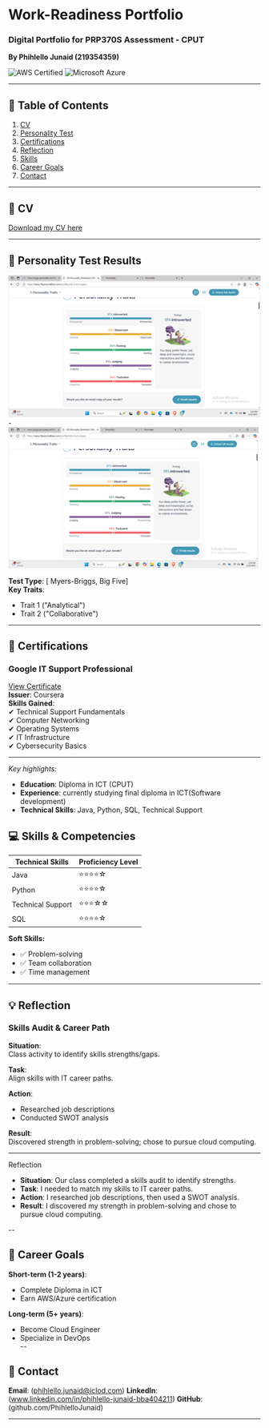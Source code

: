 # Work-Readiness Portfolio  
### Digital Portfolio for PRP370S Assessment - CPUT  
**By Phihlello Junaid (219354359)** 

![AWS Certified](https://img.shields.io/badge/AWS-Certified-orange)
![Microsoft Azure](https://img.shields.io/badge/Microsoft%20Azure-Fundamentals-blue)

---

## 📑 Table of Contents  
1. [CV](#CV_202409280937452.pdf)  
2. [Personality Test](#personality-test-results)  
3. [Certifications](#certifications)  
4. [Reflection](#reflection)  
5. [Skills](#skills--competencies)  
6. [Career Goals](#career-goals)  
7. [Contact](#contact)  

---

## 📄 CV  
[Download my CV here](CV_202409280937452.pdf)  

---
## 🧠 Personality Test Results  
![My Personality Test Results](/Screenshot%20(45).png)  
 -<img src="/Screenshot%20(45).png" alt="My Results" width="500" />

**Test Type**: [ Myers-Briggs, Big Five]  
**Key Traits**:  
- Trait 1 ("Analytical")  
- Trait 2 ("Collaborative")  

---

## 📜 Certifications  
### Google IT Support Professional  
[View Certificate](files/Coursera_4EBN64AVV4XN.pdf)  
**Issuer**: Coursera  
**Skills Gained**:  
✔ Technical Support Fundamentals  
✔ Computer Networking  
✔ Operating Systems  
✔ IT Infrastructure  
✔ Cybersecurity Basics  

---
  *Key highlights:*  
  - **Education**: Diploma in ICT (CPUT)  
  - **Experience**: currently studying final diploma in ICT(Software development) 
  - **Technical Skills**: Java, Python, SQL, Technical Support
## 💻 Skills & Competencies  

| Technical Skills      | Proficiency Level |  
|-----------------------|------------------|  
| Java                  | ⭐⭐⭐⭐☆      | 
| Python                | ⭐⭐⭐⭐☆          | 
|Technical Support      | ⭐⭐⭐☆☆          |  
| SQL                   | ⭐⭐⭐⭐☆          |  

**Soft Skills:**  
- ✅ Problem-solving  
- ✅ Team collaboration  
- ✅ Time management
- ---

## 💡 Reflection  
### Skills Audit & Career Path  
**Situation**:  
Class activity to identify skills strengths/gaps.  

**Task**:  
Align skills with IT career paths.  

**Action**:  
- Researched job descriptions  
- Conducted SWOT analysis  

**Result**:  
Discovered strength in problem-solving; chose to pursue cloud computing.  

---
Reflection  
- **Situation**: Our class completed a skills audit to identify strengths.  
- **Task**: I needed to match my skills to IT career paths.  
- **Action**: I researched job descriptions, then used a SWOT analysis.  
- **Result**: I discovered my strength in problem-solving and chose to pursue cloud computing.  

--
## 🎯 Career Goals  
**Short-term (1-2 years)**:  
- Complete Diploma in ICT  
- Earn AWS/Azure certification  

**Long-term (5+ years)**:  
- Become Cloud Engineer  
- Specialize in DevOps  
--

## 📧 Contact  
**Email**: (phihlello.junaid@iclod.com)
**LinkedIn**: (www.linkedin.com/in/phihlello-junaid-bba404211)
**GitHub**:(github.com/PhihlelloJunaid)

---
